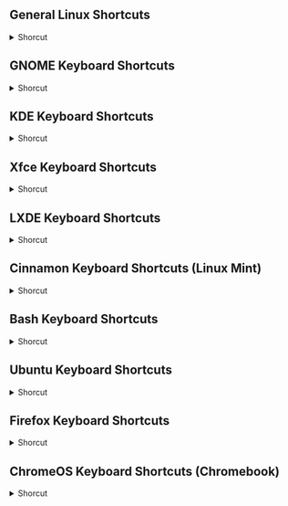 ## General Linux Shortcuts
<details>
           <summary>Shorcut</summary>

Shortcut | Description
------------ | -------------
Ctrl + C | Copy any highlighted text, image, or some other object to the clipboard.
Ctrl + V | Paste copied text, image, or some other object from the clipboard.
Ctrl + X | Cut highlighted text, image, or some other object.
Ctrl + S | Save the currently opened file.
Ctrl + N | Create a new file.
Ctrl + Z | Undo the last action.
Ctrl + Q | Quit the application in focus.
Ctrl + Alt + F1 to F6 | Switch to a virtual console.
Ctrl + Alt + F7 | Switch to the first graphical terminal.
</details>

## GNOME Keyboard Shortcuts
<details>
           <summary>Shorcut</summary>

Shortcut | Description
------------ | -------------
Super | Enter the Activities Overview.
Alt + Tab | Cycle between running applications.
Alt + Shift + Tab | Cycle between running applications in the opposite direction.
Alt + ` (grave accent) | Cycle between windows of the same application in Alt + Tab.
Alt + F1 | Open the Applications menu.
Alt + F2 | Open a floating command prompt.
PrtSc | Take a screenshot of the entire screen.
Alt + PrtSc | Take a screenshot of the window in focus.
Ctrl + Alt + Arrow keys | Switch between workspaces.
Ctrl + Alt + D | Minimize all windows to show desktop.
</details>

## KDE Keyboard Shortcuts
<details>
           <summary>Shorcut</summary>

Shortcut | Description
------------ | -------------
Super | Open the Application Launcher.
Alt + Space | Bing up the Command Interface.
Ctrl + Esc | Open the System Activity utility.
Super + Alt + Arrow keys | Switch between windows.
Ctrl + F1 to F4 | Switch between virtual desktops.
Super + Tab | Cycle between running applications.
Super + Shift + Tab | Cycle between running applications in the opposite direction.
Ctrl + Alt + L | Lock the current session.
Ctrl + Alt + Shift + Del | Instantly log out without confirmation.
Ctrl + Alt + Shift + Page Up | Instantly reboot without confirmation.
</details>

## Xfce Keyboard Shortcuts
<details>
           <summary>Shorcut</summary>

Shortcut | Description
------------ | -------------
Super + P | Open Xfce display settings.
Alt + F2 | Open a command prompt.
Ctrl + Alt + Arrow keys | Move between virtual desktops.
Alt + Tab | Cycle between running applications.
Alt + Shift + Tab | Cycle between running applications in the opposite direction.
Alt + F4 | Close the window in focus.
Alt + F10 | Maximize the window in focus.
Ctrl + Alt + D | Minimize all windows to show desktop.
Ctrl + Alt + Del | Lock the current session.
Ctrl + Esc | Display context menu.
</details>

## LXDE Keyboard Shortcuts
<details>
           <summary>Shorcut</summary>

Shortcut | Description
------------ | -------------
Ctrl + Alt + T | Launch Terminal.
Shift + Alt + Arrow keys | Move the window in focus between virtual desktops.
Ctrl + Alt + Arrow keys | Move between virtual desktops.
Alt + Tab | Cycle between running applications.
Alt + Shift + Tab | Cycle between running applications in the opposite direction.
Alt + F4 | Close the window in focus.
Alt + Esc | Hide the window in focus.
Super + D | Minimize all windows to show desktop.
Super + E | Launch the default file browser.
F11 | Toggle Fullscreen.
</details>

## Cinnamon Keyboard Shortcuts (Linux Mint)
<details>
           <summary>Shorcut</summary>

Shortcut | Description
------------ | -------------
Ctrl + Alt + Down | Show all currently running applications on the selected workspace.
Ctrl + Alt + Up | Show running applications across all workspaces.
Alt + Tab | Cycle between running applications.
Shift + Alt + Tab. | Cycle between running applications in the opposite direction.
Alt + F2 | Open a command prompt.
Alt + F4 | Close the window in focus.
Super + L | Open the Cinnamon Debugger.
Super + D | Minimize all windows to show desktop.
Ctrl + Super + Arrow keys | Span the window in focus to a border.
Shift + Ctrl + Alt + Left or Right Arrow | Move the window in focus to the workspace on the left or right.
</details>

## Bash Keyboard Shortcuts
<details>
           <summary>Shorcut</summary>

Shortcut | Description
------------ | -------------
Ctrl + A | Go to the beginning of the selected line.
Ctrl + E | Go to the end of the selected line.
Ctrl + K | Cut the part of the selected line after the cursor and copy it to the clipboard.
Arrow Up | Previously used command.
Alt + B | Move the cursor back one word.
Alt + F | Move the cursor forward one word.
Ctrl + L | Clean the current screen.
Ctrl + J | Enter the Newline control character.
Ctrl + R | Search in your Bash history.
Ctrl + G | Exit the history searching mode.
</details>

## Ubuntu Keyboard Shortcuts
<details>
           <summary>Shorcut</summary>

Shortcut | Description
------------ | -------------
Super | Open Activities.
Alt + F2 | Open a command prompt.
Alt + Tab | Cycle between running applications.
Super + Arrow keys | Snap the window in focus to a border.
PrtSc | Take a screenshot of the entire screen.
Alt + PrtSc | Take a screenshot of the window in focus.
Shift + PrtSc | Take a screenshot of a selected area on the screen.
Ctrl + Alt + T | Launch Terminal.
Super + L | Lock the current session.
Super + D | Minimize all windows to show desktop.
</details>

## Firefox Keyboard Shortcuts
<details>
           <summary>Shorcut</summary>

Shortcut | Description
------------ | -------------
Backspace | Go back.
F5 or Ctrl + R | Reload the current page.
Ctrl + P | Print the current page.
Ctrl + S | Save the current page.
Ctrl + F | Find text on the current page.
Ctrl + K | Bring the search bar into focus.
Ctrl + W | Close the current tab.
Ctrl + N | Open a new tab.
Ctrl + Shift + P | Open a new private window.
Ctrl + Shift + Q | Exit Firefox.
</details>

## ChromeOS Keyboard Shortcuts (Chromebook)
<details>
           <summary>Shorcut</summary>

Shortcut | Description
------------ | -------------
Ctrl + Shift + L | Lock the current session.
Ctrl + Shift + Q | Log out from the current session.
Alt + 1 to 8 | Launch an application from the taskbar.
Alt + [ or ] | Dock the window in focus to the left or right side of the screen.
Ctrl + F5 | Take a screenshot of the entire screen.
Ctrl + Shift + F5 | Take a screenshot of a selected area on the screen.
Shift + Alt + M | Open the Files app.
Shift + Alt + N | Display notifications.
Ctrl + Alt + | Display all keyboard shortcuts.
Shift + Esc | Open the Task Manager.
keyboard
</details>
